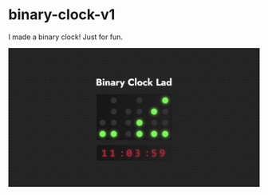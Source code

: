 # binary-clock-v1
I made a binary clock! Just for fun.

![alt text](https://raw.githubusercontent.com/gordonwoodbine/binary-clock-v1/main/clock2.jpg)
